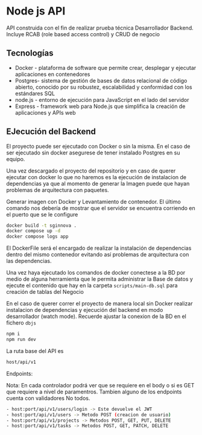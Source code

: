 # Node js API

API construida con el fin de realizar prueba técnica Desarrollador Backend. Incluye RCAB (role based access control) y CRUD de negocio

## Tecnologías

- Docker - plataforma de software que permite crear, desplegar y ejecutar aplicaciones en contenedores
- Postgres- sistema de gestión de bases de datos relacional de código abierto, conocido por su robustez, escalabilidad y conformidad con los estándares SQL
- node.js - entorno de ejecución para JavaScript en el lado del servidor
- Express -  framework web para Node.js que simplifica la creación de aplicaciones y APIs web

## EJecución del Backend

El proyecto puede ser ejecutado con Docker o sin la misma. En el caso de ser ejecutado sin docker asegurese de tener instalado Postgres en su equipo.

Una vez descargado el proyecto del repositorio y en caso de querer ejecutar con docker lo que no haremos es la ejecución de instalacion de dependencias ya que al momento de generar la Imagen puede que hayan problemas de arquitectura con paquetes.

Generar imagen con Docker y Levantamiento de contenedor. El último comando nos debería de mostrar que el servidor se encuentra corriendo en el puerto que se le configure
```sh
docker build -t sginnova .
docker compose up -d
docker compose logs app
```

El DockerFile será el encargado de realizar la instalación de dependencias dentro del mismo contenedor evitando así problemas de arquitectura con las dependencias.

Una vez haya ejecutado los comandos de docker conectese a la BD por medio de alguna herramienta que le permita administrar la Base de datos y ejecute el contenido que hay en la carpeta ```scripts/main-db.sql``` para creación de tablas del Negocio

En el caso de querer correr el proyecto de manera local sin Docker realizar instalacion de dependencias y ejecución del backend en modo desarrollador (watch mode). Recuerde ajustar la conexion de la BD en el fichero ```dbjs```
```sh
npm i
npm run dev
```

La ruta base del API es
```sh
host/api/v1
```

Endpoints:

Nota: En cada controlador podrá ver que se requiere en el body o si es GET que requiere a nivel de paramentros. Tambien alguno de los endpoints cuenta con validadores No todos.

```sh
- host:port/api/v1/users/login -> Este devuelve el JWT
- host:port/api/v1/users -> Metodo POST (creacion de usuario)
- host:port/api/v1/projects -> Metodos POST, GET, PUT, DELETE
- host:port/api/v1/tasks -> Metodos POST, GET, PATCH, DELETE
```
